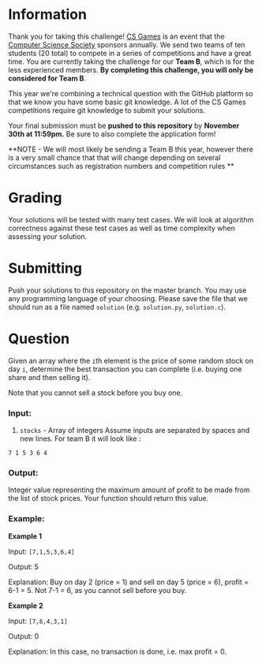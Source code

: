 # Information

Thank you for taking this challenge! [CS Games](https://2020.csgames.org/) is an event that the [Computer Science Society](https://css.uwindsor.ca) sponsors annually. We send two teams of ten students (20 total) to compete in a series of competitions and have a great time. You are currently taking the challenge for our **Team B**, which is for the less experienced members. **By completing this challenge, you will only be considered for Team B**.

This year we're combining a technical question with the GitHub platform so that we know you have some basic git knowledge. A lot of the CS Games competitions require git knowledge to submit your solutions.

Your final submission must be **pushed to this repository** by **November 30th at 11:59pm.** Be sure to also complete the application form!

**NOTE - We will most likely be sending a Team B this year, however there is a very small chance that that will change depending on several circumstances such as registration numbers and competition rules **

# Grading

Your solutions will be tested with many test cases. We will look at algorithm correctness against these test cases as well as time complexity when assessing your solution.

# Submitting

Push your solutions to this repository on the master branch. You may use any programming language of your choosing. Please save the file that we should run as a file named `solution` (e.g. `solution.py`, `solution.c`).


# Question

Given an array where the `i`th element is the price of some random stock on day `i`, determine the best transaction you can complete (i.e. buying one share and then selling it).

Note that you cannot sell a stock before you buy one.

### Input:
1) `stocks` - Array of integers
Assume inputs are separated by spaces and new lines. For team B it will look like :
```
7 1 5 3 6 4
```

### Output:
Integer value representing the maximum amount of profit to be made from the list of stock prices. Your function should return this value.

### Example:
**Example 1**

Input: ```[7,1,5,3,6,4]```

Output: 5

Explanation: Buy on day 2 (price = 1) and sell on day 5 (price = 6), profit = 6-1 = 5.
             Not 7-1 = 6, as you cannot sell before you buy.


**Example 2**

Input: ```[7,6,4,3,1]```

Output: 0

Explanation: In this case, no transaction is done, i.e. max profit = 0.

